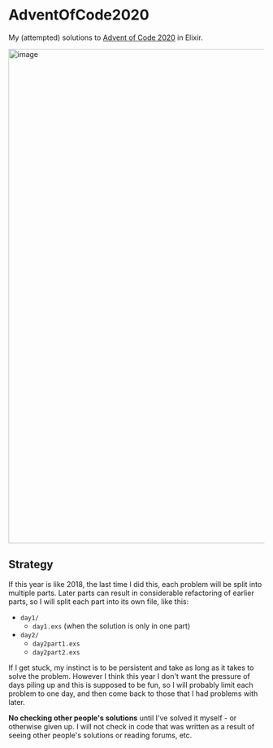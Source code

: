 # AdventOfCode2020

My (attempted) solutions to [Advent of Code 2020](https://adventofcode.com/2020) in Elixir.

<img width="973" alt="image" src="https://user-images.githubusercontent.com/498229/100832848-05b99600-34ac-11eb-931f-4b3a95d428f7.png">

## Strategy

If this year is like 2018, the last time I did this, each problem will be split into multiple parts.
Later parts can result in considerable refactoring of earlier parts, so I will split each part into its own file, like this:

* `day1/`
  * `day1.exs` (when the solution is only in one part)
* `day2/`
  * `day2part1.exs`
  * `day2part2.exs`

If I get stuck, my instinct is to be persistent and take as long as it takes to solve the problem.
However I think this year I don't want the pressure of days piling up and this is supposed to be fun,
so I will probably limit each problem to one day, and then come back to those that I had problems with later.

**No checking other people's solutions** until I've solved it myself - or otherwise given up.
I will not check in code that was written as a result of seeing other people's solutions or reading forums, etc.
